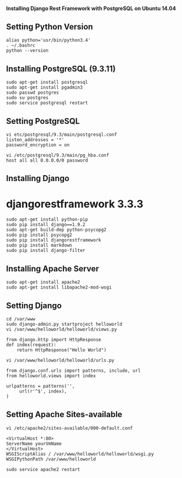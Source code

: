 #### Installing Django Rest Framework with PostgreSQL on Ubuntu 14.04 

## Setting Python Version 
```
alias python='usr/bin/python3.4'
. ~/.bashrc
python --version
```
## Installing PostgreSQL (9.3.11)
```
sudo apt-get install postgresql
sudo apt-get install pgadmin3
sudo passwd postgres
sudo su postgres
sudo service postgresql restart
```
## Setting PostgreSQL
```
vi etc/postgresql/9.3/main/postgresql.conf
listen_addresses = '*'
password_encryption = on
```
```
vi /etc/postgresql/9.3/main/pg_hba.conf
host all all 0.0.0.0/0 password
```
## Installing Django
# djangorestframework 3.3.3
```
sudo apt-get install python-pip
sudo pip install django==1.9.2
sudo apt-get build-dep python-psycopg2
sudo pip install psycopg2
sudo pip install djangorestframework
sudo pip install markdown     
sudo pip install django-filter 
```
## Installing Apache Server
```
sudo apt-get install apache2
sudo apt-get install libapache2-mod-wsgi
```
## Setting Django

```
cd /var/www
sudo django-admin.py startproject helloworld
vi /var/www/helloworld/helloworld/views.py
```
```
from django.http import HttpResponse
def index(request):
    return HttpResponse("Hello World")
```
```
vi /var/www/helloworld/helloworld/urls.py
```
```
from django.conf.urls import patterns, include, url
from helloworld.views import index

urlpatterns = patterns('',
     url(r'^$', index),
)
```
## Setting Apache Sites-available
```
vi /etc/apache2/sites-available/000-default.conf
```
```
<VirtualHost *:80>
ServerName yourVmName
</VirtualHost>
WSGIScriptAlias / /var/www/helloworld/helloworld/wsgi.py
WSGIPythonPath /var/www/helloworld
```
```
sudo service apache2 restart
```
